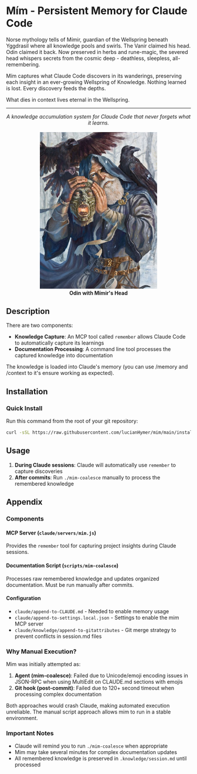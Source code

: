# Mím - Persistent Memory for Claude Code

Norse mythology tells of Mímir, guardian of the Wellspring beneath Yggdrasil
where all knowledge pools and swirls. The Vanir claimed his head. Odin
claimed it back. Now preserved in herbs and rune-magic, the severed head
whispers secrets from the cosmic deep - deathless, sleepless, all-remembering.

Mím captures what Claude Code discovers in its wanderings, preserving each
insight in an ever-growing Wellspring of Knowledge.
Nothing learned is lost.
Every discovery feeds the depths.

What dies in context lives eternal in the Wellspring.

---

<p align="center">
    <i>
        A knowledge accumulation system for Claude Code that
        never forgets what it learns.
    </i>
    <br><br>
    <img
        src="https://raw.githubusercontent.com/lucianHymer/mim/refs/heads/main/assets/mim.jpg"
        width="320px"
        alt="Odin and Mimir's Head"
        title="Odin and Mimir's Head, 2006 Sam Flegal, https://www.germanicmythology.com/works/TMMimirsHead.html"
    >
    <br>
    <b>Odin with Mímir's Head</b>
</p>

## Description

There are two components:
- **Knowledge Capture**:
        An MCP tool called `remember` allows
        Claude Code to automatically capture its learnings
- **Documentation Processing**:
        A command line tool processes the
        captured knowledge into documentation

The knowledge is loaded into Claude's memory (you can use /memory and /context to it's ensure working as expected).

## Installation

### Quick Install

Run this command from the root of your git repository:

```bash
curl -sSL https://raw.githubusercontent.com/lucianHymer/mim/main/install.sh | sh
```

## Usage

1. **During Claude sessions**: Claude will automatically use `remember` to capture discoveries
2. **After commits**: Run `./mim-coalesce` manually to process the remembered knowledge

## Appendix

### Components

#### MCP Server (`claude/servers/mim.js`)
Provides the `remember` tool for capturing project insights during Claude sessions.

#### Documentation Script (`scripts/mim-coalesce`)
Processes raw remembered knowledge and updates organized documentation. Must be run manually after commits.

#### Configuration
- `claude/append-to-CLAUDE.md` - Needed to enable memory usage
- `claude/append-to-settings.local.json` - Settings to enable the mim MCP server
- `claude/knowledge/append-to-gitattributes` - Git merge strategy to prevent conflicts in session.md files

### Why Manual Execution?

Mim was initially attempted as:
1. **Agent (mim-coalesce)**: Failed due to Unicode/emoji encoding issues in JSON-RPC when using MultiEdit on CLAUDE.md sections with emojis
2. **Git hook (post-commit)**: Failed due to 120+ second timeout when processing complex documentation

Both approaches would crash Claude, making automated execution unreliable. The manual script approach allows mim to run in a stable environment.

### Important Notes

- Claude will remind you to run `./mim-coalesce` when appropriate
- Mim may take several minutes for complex documentation updates
- All remembered knowledge is preserved in `.knowledge/session.md` until processed
